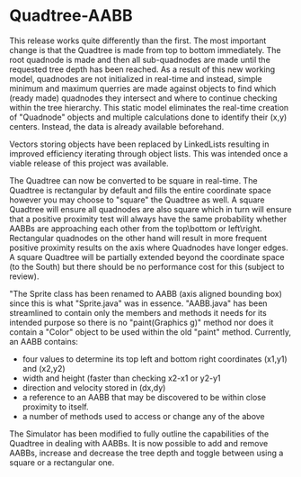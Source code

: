 # Quadtree-AABB

This release works quite differently than the first. The most important change is that the Quadtree is made from top to bottom immediately. The root quadnode is made and then all sub-quadnodes are made until the requested tree depth has been reached. As a result of this new working model, quadnodes are not initialized in real-time and instead, simple minimum and maximum querries are made against objects to find which (ready made) quadnodes they intersect and where to continue checking within the tree hierarchy. This static model eliminates the real-time creation of "Quadnode" objects and multiple calculations done to identify their (x,y) centers. Instead, the data is already available beforehand.

Vectors storing objects have been replaced by LinkedLists resulting in improved efficiency iterating through object lists. This was intended once a viable release of this project was available.

The Quadtree can now be converted to be square in real-time. The Quadtree is rectangular by default and fills the entire coordinate space however you may choose to "square" the Quadtree as well. A square Quadtree will ensure all quadnodes are also square which in turn will ensure that a positive proximity test will always have the same probability whether AABBs are approaching each other from the top\bottom or left\right. Rectangular quadnodes on the other hand will result in more frequent positive proximity results on the axis where Quadnodes have longer edges. A square Quadtree will be partially extended beyond the coordinate space (to the South) but there should be no performance cost for this (subject to review).

"The Sprite class has been renamed to AABB (axis aligned bounding box) since this is what "Sprite.java" was in essence. "AABB.java" has been streamlined to contain only the members and methods it needs for its intended purpose so there is no "paint(Graphics g)" method nor does it contain a "Color" object to be used within the old "paint" method. Currently, an AABB contains:
- four values to determine its top left and bottom right coordinates (x1,y1) and (x2,y2)
- width and height (faster than checking x2-x1 or y2-y1
- direction and velocity stored in (dx,dy)
- a reference to an AABB that may be discovered to be within close proximity to itself.
- a number of methods used to access or change any of the above

The Simulator has been modified to fully outline the capabilities of the Quadtree in dealing with AABBs. It is now possible to add and remove AABBs, increase and decrease the tree depth and toggle between using a square or a rectangular one.
